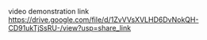 video demonstration link https://drive.google.com/file/d/1ZvVVsXVLHD6DvNokQH-CD91ukTjSsRU-/view?usp=share_link
